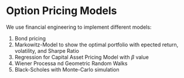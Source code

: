 # Option Pricing Models

We use financial engineering to implement different models:

1) Bond pricing
2) Markowitz-Model to show the optimal portfolio with epected return, volatility, and Sharpe Ratio
3) Regression for Capital Asset Pricing Model with $\beta$ value
4) Wiener Processa nd Geometric Random Walks
5) Black-Scholes with Monte-Carlo simulation

